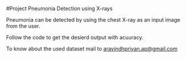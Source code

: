 #Project
Pneumonia Detection using X-rays

Pneumonia can be detected by using the chest X-ray as an input image from the user.

Follow the code to get the desierd output with acuuracy.

To know about the used dataset mail to aravindhpriyan.ap@gmail.com
